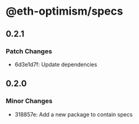 # @eth-optimism/specs

## 0.2.1

### Patch Changes

- 6d3e1d7f: Update dependencies

## 0.2.0

### Minor Changes

- 318857e: Add a new package to contain specs
